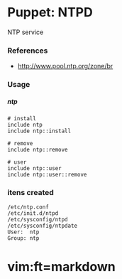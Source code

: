 # Puppet: NTPD


NTP service

### References

  * http://www.pool.ntp.org/zone/br

### Usage

##### ntp

    # install
    include ntp
    include ntp::install

    # remove
    include ntp::remove

    # user
    include ntp::user
    include ntp::user::remove

### itens created

    /etc/ntp.conf
    /etc/init.d/ntpd
    /etc/sysconfig/ntpd
    /etc/sysconfig/ntpdate
    User:  ntp
    Group: ntp


# vim:ft=markdown

